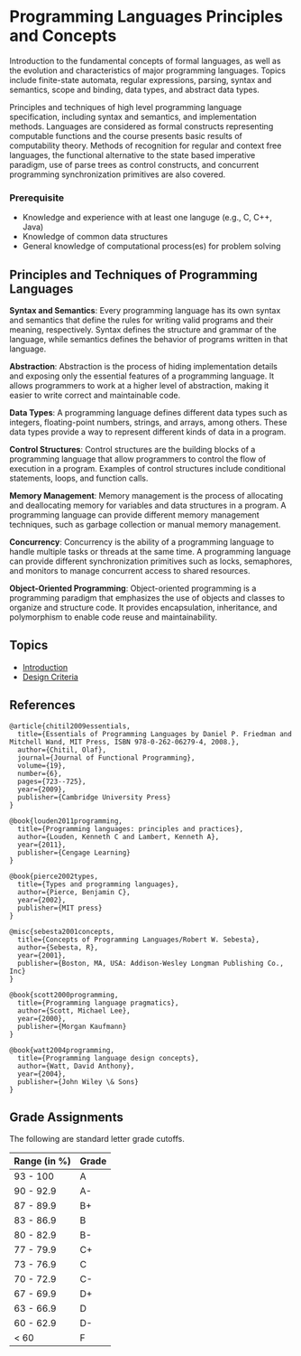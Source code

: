 # Programming Languages Principles and Concepts

Introduction to the fundamental concepts of formal languages, as well as the evolution and characteristics of major programming languages. Topics include finite-state automata, regular expressions, parsing, syntax and semantics, scope and binding, data types, and abstract data types.  

Principles and techniques of high level programming language specification, including syntax and semantics, and implementation methods. Languages are considered as formal constructs representing computable functions and the course presents basic results of computability theory. Methods of recognition for regular and context free languages, the functional alternative to the state based imperative paradigm, use of parse trees as control constructs, and concurrent programming synchronization primitives are also covered.




### Prerequisite
* Knowledge and experience with at least one languge (e.g., C, C++, Java)
* Knowledge of common data structures
* General knowledge of computational process(es) for problem solving




## Principles and Techniques of Programming Languages

**Syntax and Semantics**: Every programming language has its own syntax and semantics that define the rules for writing valid programs and their meaning, respectively. Syntax defines the structure and grammar of the language, while semantics defines the behavior of programs written in that language.

**Abstraction**: Abstraction is the process of hiding implementation details and exposing only the essential features of a programming language. It allows programmers to work at a higher level of abstraction, making it easier to write correct and maintainable code.

**Data Types**: A programming language defines different data types such as integers, floating-point numbers, strings, and arrays, among others. These data types provide a way to represent different kinds of data in a program.

**Control Structures**: Control structures are the building blocks of a programming language that allow programmers to control the flow of execution in a program. Examples of control structures include conditional statements, loops, and function calls.

**Memory Management**: Memory management is the process of allocating and deallocating memory for variables and data structures in a program. A programming language can provide different memory management techniques, such as garbage collection or manual memory management.

**Concurrency**: Concurrency is the ability of a programming language to handle multiple tasks or threads at the same time. A programming language can provide different synchronization primitives such as locks, semaphores, and monitors to manage concurrent access to shared resources.

**Object-Oriented Programming**: Object-oriented programming is a programming paradigm that emphasizes the use of objects and classes to organize and structure code. It provides encapsulation, inheritance, and polymorphism to enable code reuse and maintainability.


## Topics

* [Introduction](topics/c1_intro.md)
* [Design Criteria](topics/c2_design_criteria.md)



## References
```
@article{chitil2009essentials,
  title={Essentials of Programming Languages by Daniel P. Friedman and Mitchell Wand, MIT Press, ISBN 978-0-262-06279-4, 2008.},
  author={Chitil, Olaf},
  journal={Journal of Functional Programming},
  volume={19},
  number={6},
  pages={723--725},
  year={2009},
  publisher={Cambridge University Press}
}

@book{louden2011programming,
  title={Programming languages: principles and practices},
  author={Louden, Kenneth C and Lambert, Kenneth A},
  year={2011},
  publisher={Cengage Learning}
}

@book{pierce2002types,
  title={Types and programming languages},
  author={Pierce, Benjamin C},
  year={2002},
  publisher={MIT press}
}

@misc{sebesta2001concepts,
  title={Concepts of Programming Languages/Robert W. Sebesta},
  author={Sebesta, R},
  year={2001},
  publisher={Boston, MA, USA: Addison-Wesley Longman Publishing Co., Inc}
}

@book{scott2000programming,
  title={Programming language pragmatics},
  author={Scott, Michael Lee},
  year={2000},
  publisher={Morgan Kaufmann}
}

@book{watt2004programming,
  title={Programming language design concepts},
  author={Watt, David Anthony},
  year={2004},
  publisher={John Wiley \& Sons}
}
```



## Grade Assignments

The following are standard letter grade cutoffs.


| Range (in %)                   | Grade |
|--------------------------------|--------|
| 93 - 100                       |   A    |
| 90 - 92.9                      |   A-   |
| 87 - 89.9                      |   B+   |
| 83 - 86.9                      |   B    |
| 80 - 82.9                      |   B-   |
| 77 - 79.9                      |   C+   |
| 73 - 76.9                      |   C    |
| 70 - 72.9                      |   C-   |
| 67 - 69.9                      |   D+   |
| 63 - 66.9                      |   D    |
| 60 - 62.9                      |   D-   |
| < 60                           |   F    |


